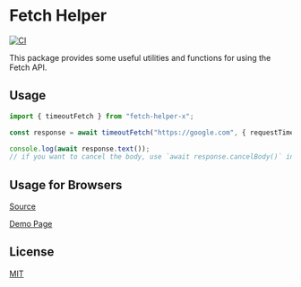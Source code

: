 Fetch Helper
==========

[![CI](https://github.com/magiclen/ts-fetch-helper/actions/workflows/ci.yml/badge.svg)](https://github.com/magiclen/ts-fetch-helper/actions/workflows/ci.yml)

This package provides some useful utilities and functions for using the Fetch API.

## Usage

```typescript
import { timeoutFetch } from "fetch-helper-x";

const response = await timeoutFetch("https://google.com", { requestTimeout: 10000, idleTimeout: 1000 });

console.log(await response.text());
// if you want to cancel the body, use `await response.cancelBody()` instead; otherwise, the program will hang because the connection and timer are still active
```

## Usage for Browsers

[Source](demo.html)

[Demo Page](https://rawcdn.githack.com/magiclen/ts-fetch-helper/master/demo.html)

## License

[MIT](LICENSE)